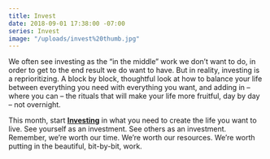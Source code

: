 ```yaml
---
title: Invest
date: 2018-09-01 17:38:00 -07:00
series: Invest
image: "/uploads/invest%20thumb.jpg"
---
```


We often see investing as the “in the middle” work we don’t want to do, in order to get to the end result we do want to have. But in reality, investing is a reprioritizing. A block by block, thoughtful look at how to balance your life between everything you need with everything you want, and adding in – where you can – the rituals that will make your life more fruitful, day by day – not overnight. 

This month, start **[Investing](https://yellowco.co/blog/2018/09/03/invest-crucial-for-more-than-finances/)** in what you need to create the life you want to live. See yourself as an investment. See others as an investment. Remember, we’re worth our time. We’re worth our resources. We’re worth putting in the beautiful, bit-by-bit, work.